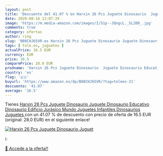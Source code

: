 ```yaml
---
layout: post
title: 'Descuento del 41.07 % en Harxin 26 Pcs Juguete Dinosaurio  Juguet'
date: 2020-08-16 13:07:29
image: 'https://m.media-amazon.com/images/I/51p--JQngcL._SL200_.jpg'
comments: true
category: ofertas
author: ring
slug: 'B08CHJ65VR-es Harxin 26 Pcs Juguete Dinosaurio Juguete Dinosaurio...'
tags: [ tole.es, juguetes ]
actualPrice: 16.5 EUR
currency: EUR
price: 16.5
comparePrice: 28.0 EUR
prodname: 'Harxin 26 Pcs Juguete Dinosaurio  Juguete Dinosaurio Educativo Dinosaurio Edificio Jurásico Mundo Juguetes Infantiles  Dinosaurios Juguetes '
country: 'es'
flag: '🇪🇸'
buyurl: 'https://www.amazon.es/dp/B08CHJ65VR/?tag=tolees-21'
descuento: '41.07'
average: '16.5'
---
```


Tienes [Harxin 26 Pcs Juguete Dinosaurio  Juguete Dinosaurio Educativo Dinosaurio Edificio Jurásico Mundo Juguetes Infantiles  Dinosaurios Juguetes ](https://www.amazon.es/dp/B08CHJ65VR/?tag=tolees-21) con un 41.07 % de descuento con precio de oferta de 16.5 EUR (original: 28.0 EUR) en el siguiente enlace!

[![Harxin 26 Pcs Juguete Dinosaurio  Juguet](https://m.media-amazon.com/images/I/51p--JQngcL._SL200_.jpg)](https://www.amazon.es/dp/B08CHJ65VR/?tag=tolees-21)

ℹ️:


[🛒 Accede a la oferta!!](https://www.amazon.es/dp/B08CHJ65VR/?tag=tolees-21)

